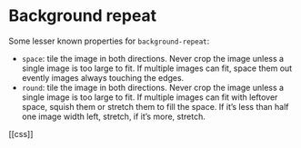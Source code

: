 # Background repeat

Some lesser known properties for `background-repeat`:

* `space`: tile the image in both directions. Never crop the image unless a single image is too large to fit. If multiple images can fit, space them out evently images always touching the edges.
* `round`: tile the image in both directions. Never crop the image unless a single image is too large to fit. If multiple images can fit with leftover space, squish them or stretch them to fill the space. If it’s less than half one image width left, stretch, if it’s more, stretch.

[[css]]